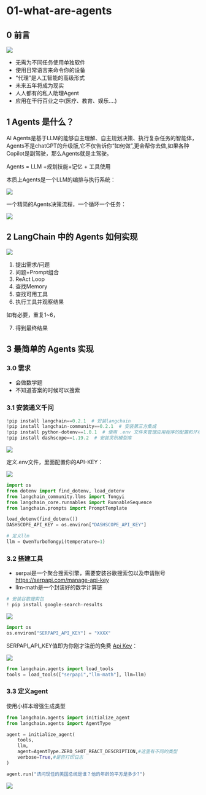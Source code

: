 # 01-what-are-agents

## 0 前言

![](https://my-img.javaedge.com.cn/javaedge-blog/2024/06/c21f39493b86912da7fdb049694e5b9b.png)

- 无需为不同任务使用单独软件
- 使用日常语言来命令你的设备
- “代理”是人工智能的高级形式
- 未来五年将成为现实
- 人人都有的私人助理Agent
- 应用在干行百业之中(医疗、教育、娱乐....)

## 1 Agents 是什么？

Al Agents是基于LLM的能够自主理解、自主规划决策、执行复杂任务的智能体，Agents不是chatGPT的升级版,它不仅告诉你“如何做”,更会帮你去做,如果各种Copilot是副驾驶，那么Agents就是主驾驶。

Agents = LLM +规划技能+记忆 + 工具使用

本质上Agents是一个LLM的编排与执行系统：

![](https://my-img.javaedge.com.cn/javaedge-blog/2024/06/56daeed79e2fb6bbd2d9e4c0347a782f.png)

一个精简的Agents决策流程，一个循环一个任务：

![](https://my-img.javaedge.com.cn/javaedge-blog/2024/06/fea623b624eddc2e7b1ee3f60d0f7b5a.png)

## 2 LangChain 中的 Agents 如何实现



![](https://my-img.javaedge.com.cn/javaedge-blog/2024/06/9ed02986c9dcabe95a86d2d9588aed47.png)

1. 提出需求/问题
2. 问题+Prompt组合
3. ReAct Loop
4. 查找Memory
5. 查找可用工具
6. 执行工具并观察结果

如有必要，重复1~6，

7. 得到最终结果

## 3 最简单的 Agents 实现

### 3.0 需求

- 会做数学题
- 不知道答案的时候可以搜索

### 3.1 安装通义千问

```python
!pip install langchain==0.2.1  # 安装langchain
!pip install langchain-community==0.2.1  # 安装第三方集成
!pip install python-dotenv==1.0.1  # 使用 .env 文件来管理应用程序的配置和环境变量
!pip install dashscope==1.19.2  # 安装灵积模型库
```

![](https://my-img.javaedge.com.cn/javaedge-blog/2024/06/761d6829d32ea4e43bb6146394ced29c.png)

定义.env文件，里面配置你的API-KEY：

![](https://my-img.javaedge.com.cn/javaedge-blog/2024/06/1020b35cc89abc89e50578568590b9f3.png)

```python
import os
from dotenv import find_dotenv, load_dotenv
from langchain_community.llms import Tongyi
from langchain_core.runnables import RunnableSequence
from langchain.prompts import PromptTemplate

load_dotenv(find_dotenv())
DASHSCOPE_API_KEY = os.environ["DASHSCOPE_API_KEY"]
```

```python
# 定义llm
llm = QwenTurboTongyi(temperature=1)
```

### 3.2 搭建工具

- serpai是一个聚合搜索引擎，需要安装谷歌搜索包以及申请账号 https://serpapi.com/manage-api-key
- llm-math是一个封装好的数学计算链

```python
# 安装谷歌搜索包
! pip install google-search-results
```

![](https://my-img.javaedge.com.cn/javaedge-blog/2024/06/9cf06b6e257d377ee3d1c7987dbc40fe.png)

```python
import os 
os.environ["SERPAPI_API_KEY"] = "XXXX"
```

SERPAPI_API_KEY值即为你刚才注册的免费 [Api Key](https://serpapi.com/manage-api-key)：

![](https://my-img.javaedge.com.cn/javaedge-blog/2024/06/f542ad9ee1ff6109312cef768fed65f3.png)

```python
from langchain.agents import load_tools
tools = load_tools(["serpapi","llm-math"], llm=llm)
```

### 3.3 定义agent

使用小样本增强生成类型

```python
from langchain.agents import initialize_agent
from langchain.agents import AgentType

agent = initialize_agent(
    tools,
    llm,
    agent=AgentType.ZERO_SHOT_REACT_DESCRIPTION,#这里有不同的类型
    verbose=True,#是否打印日志
)
```

```python
agent.run("请问现任的美国总统是谁？他的年龄的平方是多少?")
```

![](https://my-img.javaedge.com.cn/javaedge-blog/2024/06/d8f668075ede40afe29985298b109237.png)